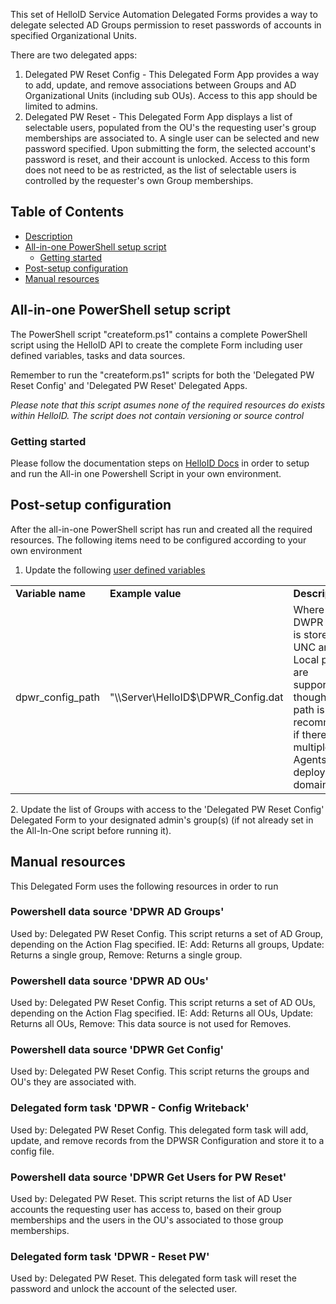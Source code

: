 <!-- Description -->
This set of HelloID Service Automation Delegated Forms provides a way to delegate selected AD Groups permission to reset passwords of accounts in specified Organizational Units.

There are two delegated apps:
  1. Delegated PW Reset Config - This Delegated Form App provides a way to add, update, and remove associations between Groups and AD Organizational Units (including sub OUs).  Access to this app should be limited to admins.
  2. Delegated PW Reset - This Delegated Form App displays a list of selectable users, populated from the OU's the requesting user's group memberships are associated to.  A single user can be selected and new password specified.  Upon submitting the form, the selected account's password is reset, and their account is unlocked.  Access to this form does not need to be as restricted, as the list of selectable users is controlled by the requester's own Group memberships.

<!-- TABLE OF CONTENTS -->
## Table of Contents
* [Description](#description)
* [All-in-one PowerShell setup script](#all-in-one-powershell-setup-script)
  * [Getting started](#getting-started)
* [Post-setup configuration](#post-setup-configuration)
* [Manual resources](#manual-resources)


## All-in-one PowerShell setup script
The PowerShell script "createform.ps1" contains a complete PowerShell script using the HelloID API to create the complete Form including user defined variables, tasks and data sources.

Remember to run the "createform.ps1" scripts for both the 'Delegated PW Reset Config' and 'Delegated PW Reset' Delegated Apps.

 _Please note that this script asumes none of the required resources do exists within HelloID. The script does not contain versioning or source control_

### Getting started
Please follow the documentation steps on [HelloID Docs](https://docs.helloid.com/hc/en-us/articles/360017556559-Service-automation-GitHub-resources) in order to setup and run the All-in one Powershell Script in your own environment.

## Post-setup configuration
After the all-in-one PowerShell script has run and created all the required resources. The following items need to be configured according to your own environment
 1. Update the following [user defined variables](https://docs.helloid.com/hc/en-us/articles/360014169933-How-to-Create-and-Manage-User-Defined-Variables)
<table>
  <tr><td><strong>Variable name</strong></td><td><strong>Example value</strong></td><td><strong>Description</strong></td></tr>
  <tr><td>dpwr_config_path</td><td>"\\Server\HelloID$\DPWR_Config.dat</td><td>Where the DWPR Config is stored.  Both UNC and Local paths are supported, though a UNC path is recommended if there are multiple Agents deployed to a domain.</td></tr>
</table>
 2. Update the list of Groups with access to the 'Delegated PW Reset Config' Delegated Form to your designated admin's group(s) (if not already set in the All-In-One script before running it).
 
 ## Manual resources
This Delegated Form uses the following resources in order to run

### Powershell data source 'DPWR AD Groups'
Used by:  Delegated PW Reset Config.
This script returns a set of AD Group, depending on the Action Flag specified.  IE:  Add:  Returns all groups, Update: Returns a single group, Remove: Returns a single group.

### Powershell data source 'DPWR AD OUs'
Used by:  Delegated PW Reset Config.
This script returns a set of AD OUs, depending on the Action Flag specified.  IE:  Add:  Returns all OUs, Update: Returns all OUs, Remove:  This data source is not used for Removes.

### Powershell data source 'DPWR Get Config'
Used by:  Delegated PW Reset Config.
This script returns the groups and OU's they are associated with.

### Delegated form task 'DPWR - Config Writeback'
Used by:  Delegated PW Reset Config.
This delegated form task will add, update, and remove records from the DPWSR Configuration and store it to a config file.

### Powershell data source 'DPWR Get Users for PW Reset'
Used by:  Delegated PW Reset.
This script returns the list of AD User accounts the requesting user has access to, based on their group memberships and the users in the OU's associated to those group memberships.

### Delegated form task 'DPWR - Reset PW'
Used by:  Delegated PW Reset.
This delegated form task will reset the password and unlock the account of the selected user.